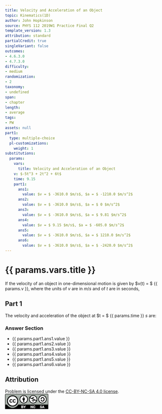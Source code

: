 ```yaml
---
title: Velocity and Acceleration of an Object
topic: Kinematics(1D)
author: John Hopkinson
source: PHYS 112 2019W1 Practice Final Q2
template_version: 1.3
attribution: standard
partialCredit: true
singleVariant: false
outcomes:
- 4.6.3.0
- 4.7.3.0
difficulty:
- medium
randomization:
- 2
taxonomy:
- undefined
span:
- chapter
length:
- average
tags:
- PW
assets: null
part1:
  type: multiple-choice
  pl-customizations:
    weight: 1
substitutions:
  params:
    vars:
      title: Velocity and Acceleration of an Object
    v: $-5t^3 + 2t^2 + 6t$
    time: 9.15
    part1:
      ans1:
        value: $v = $ -3610.0 $m/s$, $a = $ -1210.0 $m/s^2$
      ans2:
        value: $v = $ -3610.0 $m/s$, $a = $ 0 $m/s^2$
      ans3:
        value: $v = $ -3610.0 $m/s$, $a = $ 9.81 $m/s^2$
      ans4:
        value: $v = $ 9.15 $m/s$, $a = $ -605.0 $m/s^2$
      ans5:
        value: $v = $ -3610.0 $m/s$, $a = $ 1210.0 $m/s^2$
      ans6:
        value: $v = $ -3610.0 $m/s$, $a = $ -2420.0 $m/s^2$
---
```

# {{ params.vars.title }}
If the velocity of an object in one-dimensional motion is given by $v(t) = $ {{ params.v }}, where the units of $v$ are in $m/s$ and of $t$ are in seconds,

## Part 1

The velocity and acceleration of the object at $t = $ {{ params.time }} $s$ are:

### Answer Section

- {{ params.part1.ans1.value }}
- {{ params.part1.ans2.value }}
- {{ params.part1.ans3.value }}
- {{ params.part1.ans4.value }}
- {{ params.part1.ans5.value }}
- {{ params.part1.ans6.value }}

## Attribution

Problem is licensed under the [CC-BY-NC-SA 4.0 license](https://creativecommons.org/licenses/by-nc-sa/4.0/).<br> ![The Creative Commons 4.0 license requiring attribution-BY, non-commercial-NC, and share-alike-SA license.](https://raw.githubusercontent.com/firasm/bits/master/by-nc-sa.png)